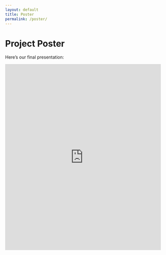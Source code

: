 ```yaml
---
layout: default
title: Poster
permalink: /poster/
---
```


# Project Poster

Here’s our final presentation:

<iframe 
src="https://docs.google.com/presentation/d/e/2PACX-1vQWxqs3Faui-IfIO-ucA6inmdGSdQfJQAwFCNPVXGiDRhfdovQdAQwE74_-IdxL5oIudoYkPpdlj8iD/pubembed?start=false&loop=false&delayms=3000" 
frameborder="0" 
style="width: 100%; height: 600px;"
allowfullscreen="true" 
mozallowfullscreen="true" 
webkitallowfullscreen="true">
</iframe>

